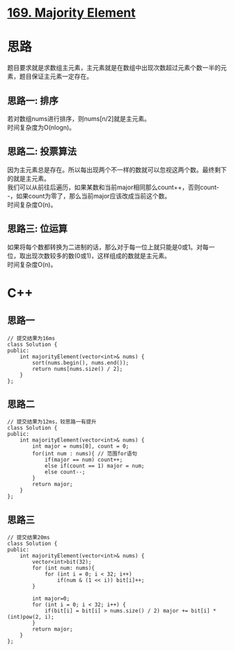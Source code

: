 # [169. Majority Element](https://leetcode.com/problems/majority-element/description/)
# 思路
题目要求就是求数组主元素，主元素就是在数组中出现次数超过元素个数一半的元素，题目保证主元素一定存在。
## 思路一: 排序
若对数组nums进行排序，则nums[n/2]就是主元素。    
时间复杂度为O(nlogn)。 
## 思路二: 投票算法  
因为主元素总是存在。所以每出现两个不一样的数就可以忽视这两个数。最终剩下的就是主元素。  
我们可以从前往后遍历，如果某数和当前major相同那么count++，否则count--，如果count为零了，那么当前major应该改成当前这个数。    
时间复杂度O(n)。
## 思路三: 位运算
如果将每个数都转换为二进制的话，那么对于每一位上就只能是0或1。对每一位，取出现次数较多的数(0或1)，这样组成的数就是主元素。   
时间复杂度O(n)。
# C++
## 思路一
```
// 提交结果为16ms
class Solution {
public:
    int majorityElement(vector<int>& nums) {
        sort(nums.begin(), nums.end());
        return nums[nums.size() / 2];
    }
};
```
## 思路二
```
// 提交结果为12ms，较思路一有提升
class Solution {
public:
    int majorityElement(vector<int>& nums) {
        int major = nums[0], count = 0;
        for(int num : nums){ // 范围for语句
            if(major == num) count++;
            else if(count == 1) major = num;
            else count--;   
        }
        return major;     
    }
};
```
## 思路三
```
// 提交结果20ms
class Solution {
public:
    int majorityElement(vector<int>& nums) {
        vector<int>bit(32);
        for (int num: nums){
            for (int i = 0; i < 32; i++) 
                if(num & (1 << i)) bit[i]++;   
        }

        int major=0;
        for (int i = 0; i < 32; i++) {
            if(bit[i] = bit[i] > nums.size() / 2) major += bit[i] * (int)pow(2, i);
        }
        return major;
    }
};
```
